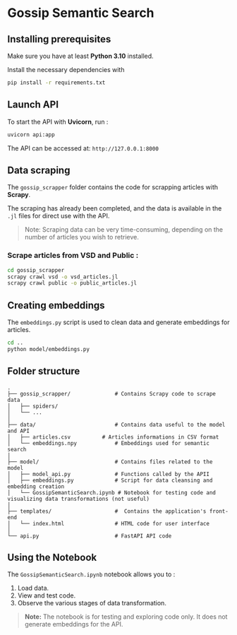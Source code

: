 # Gossip Semantic Search

## Installing prerequisites

Make sure you have at least **Python 3.10** installed.

Install the necessary dependencies with 

```bash
pip install -r requirements.txt
```

## Launch API

To start the API with **Uvicorn**, run :

```bash
uvicorn api:app
```

The API can be accessed at: `http://127.0.0.1:8000`

## Data scraping

The `gossip_scrapper` folder contains the code for scrapping articles with **Scrapy**.

The scraping has already been completed, and the data is available in the `.jl` files for direct use with the API.

> Note: Scraping data can be very time-consuming, depending on the number of articles you wish to retrieve.


### Scrape articles from VSD and Public :

```bash
cd gossip_scrapper
scrapy crawl vsd -o vsd_articles.jl
scrapy crawl public -o public_articles.jl
```

## Creating embeddings

The `embeddings.py` script is used to clean data and generate embeddings for articles.

```bash
cd ..
python model/embeddings.py
```

## Folder structure

```
.
├── gossip_scrapper/              # Contains Scrapy code to scrape data
│   ├── spiders/
│   └── ...
│
├── data/                         # Contains data useful to the model and API
│   ├── articles.csv          # Articles informations in CSV format
│   └── embeddings.npy            # Embeddings used for semantic search
│
├── model/                        # Contains files related to the model
│   ├── model_api.py              # Functions called by the APII
│   ├── embeddings.py             # Script for data cleansing and embedding creation
│   └── GossipSemanticSearch.ipynb # Notebook for testing code and visualizing data transformations (not useful)
│
├── templates/                    #  Contains the application's front-end
│   └── index.html                # HTML code for user interface
│
└── api.py                        # FastAPI API code
```

## Using the Notebook

The `GossipSemanticSearch.ipynb` notebook allows you to :

1. Load data.
2. View and test code.
3. Observe the various stages of data transformation.

> **Note:** The notebook is for testing and exploring code only. It does not generate embeddings for the API.